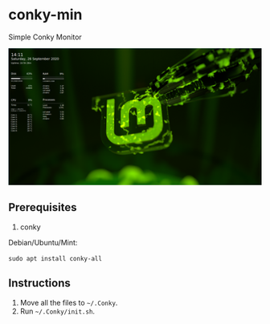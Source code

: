 # conky-min
Simple Conky Monitor

![conky](https://raw.githubusercontent.com/raekw0n/conky-min/master/conky-min.png)

## Prerequisites

1. conky

Debian/Ubuntu/Mint:

`sudo apt install conky-all`

## Instructions

1. Move all the files to `~/.Conky`.
2. Run `~/.Conky/init.sh`.

